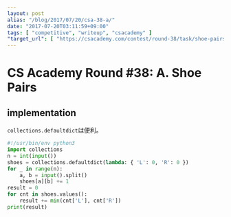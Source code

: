 ```yaml
---
layout: post
alias: "/blog/2017/07/20/csa-38-a/"
date: "2017-07-20T03:11:59+09:00"
tags: [ "competitive", "writeup", "csacademy" ]
"target_url": [ "https://csacademy.com/contest/round-38/task/shoe-pairs/" ]
---
```


# CS Academy Round #38: A. Shoe Pairs

## implementation

`collections.defaultdict`は便利。

``` python
#!/usr/bin/env python3
import collections
n = int(input())
shoes = collections.defaultdict(lambda: { 'L': 0, 'R': 0 })
for _ in range(n):
    a, b = input().split()
    shoes[a][b] += 1
result = 0
for cnt in shoes.values():
    result += min(cnt['L'], cnt['R'])
print(result)
```

